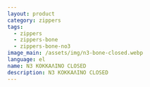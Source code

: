 ```yaml
---
layout: product
category: zippers
tags:
  - zippers
  - zippers-bone
  - zippers-bone-no3
image_main: /assets/img/n3-bone-closed.webp
language: el
name: N3 ΚΟΚΚΑΛΙΝΟ CLOSED
description: N3 ΚΟΚΚΑΛΙΝΟ CLOSED
---
```

